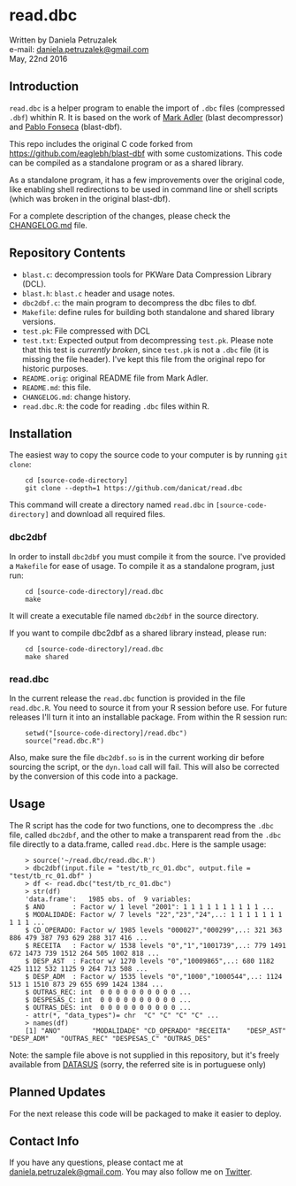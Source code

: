 # read.dbc

Written by Daniela Petruzalek  
e-mail: daniela.petruzalek@gmail.com  
May, 22nd 2016

## Introduction

`read.dbc` is a helper program to enable the import of `.dbc` files (compressed `.dbf`) whithin R. It is based on the work of [Mark Adler](mailto:madler@alumni.caltech.edu) (blast decompressor) and [Pablo Fonseca](https://github.com/eaglebh/blast-dbf) (blast-dbf).

This repo includes the original C code forked from https://github.com/eaglebh/blast-dbf with some customizations. This code can be compiled as a standalone program or as a shared library.

As a standalone program, it has a few improvements over the original code, like enabling shell redirections to be used in command line or shell scripts (which was broken in the original blast-dbf). 

For a complete description of the changes, please check the [CHANGELOG.md](/CHANGELOG.md) file.

## Repository Contents

- `blast.c`: decompression tools for PKWare Data Compression Library (DCL).  
- `blast.h`: `blast.c` header and usage notes.  
- `dbc2dbf.c`: the main program to decompress the dbc files to dbf.  
- `Makefile`: define rules for building both standalone and shared library versions.  
- `test.pk`: File compressed with DCL
- `test.txt`: Expected output from decompressing `test.pk`. Please note that this test is *currently broken*, since `test.pk` is not a `.dbc` file (it is missing the file header). I've kept this file from the original repo for historic purposes.  
- `README.orig`: original README file from Mark Adler.  
- `README.md`: this file.  
- `CHANGELOG.md`: change history.  
- `read.dbc.R`: the code for reading `.dbc` files within R.

## Installation

The easiest way to copy the source code to your computer is by running `git clone`:

        cd [source-code-directory]
        git clone --depth=1 https://github.com/danicat/read.dbc

This command will create a directory named `read.dbc` in `[source-code-directory]` and download all required files.

### dbc2dbf

In order to install `dbc2dbf` you must compile it from the source. I've provided a `Makefile` for ease of usage. To compile it as a standalone program, just run:  

        cd [source-code-directory]/read.dbc
        make

It will create a executable file named `dbc2dbf` in the source directory.

If you want to compile dbc2dbf as a shared library instead, please run:

        cd [source-code-directory]/read.dbc
        make shared

### read.dbc

In the current release the `read.dbc` function is provided in the file `read.dbc.R`. You need to source it from your R session before use. For future releases I'll turn it into an installable package. From within the R session run:

        setwd("[source-code-directory]/read.dbc")
        source("read.dbc.R")

Also, make sure the file `dbc2dbf.so` is in the current working dir before sourcing the script, or the `dyn.load` call will fail. This will also be corrected by the conversion of this code into a package.

## Usage

The R script has the code for two functions, one to decompress the `.dbc` file, called `dbc2dbf`, and the other to make a transparent read from the `.dbc` file directly to a data.frame, called `read.dbc`. Here is the sample usage:

        > source('~/read.dbc/read.dbc.R')
        > dbc2dbf(input.file = "test/tb_rc_01.dbc", output.file = "test/tb_rc_01.dbf" )
        > df <- read.dbc("test/tb_rc_01.dbc")
        > str(df)
        'data.frame':	1985 obs. of  9 variables:
        $ ANO       : Factor w/ 1 level "2001": 1 1 1 1 1 1 1 1 1 1 ...
        $ MODALIDADE: Factor w/ 7 levels "22","23","24",..: 1 1 1 1 1 1 1 1 1 1 ...
        $ CD_OPERADO: Factor w/ 1985 levels "000027","000299",..: 321 363 886 479 387 793 629 288 317 416 ...
        $ RECEITA   : Factor w/ 1538 levels "0","1","1001739",..: 779 1491 672 1473 739 1512 264 505 1002 818 ...
        $ DESP_AST  : Factor w/ 1270 levels "0","10009865",..: 680 1182 425 1112 532 1125 9 264 713 508 ...
        $ DESP_ADM  : Factor w/ 1535 levels "0","1000","1000544",..: 1124 513 1 1510 873 29 655 699 1424 1384 ...
        $ OUTRAS_REC: int  0 0 0 0 0 0 0 0 0 0 ...
        $ DESPESAS_C: int  0 0 0 0 0 0 0 0 0 0 ...
        $ OUTRAS_DES: int  0 0 0 0 0 0 0 0 0 0 ...
        - attr(*, "data_types")= chr  "C" "C" "C" "C" ...
        > names(df)
        [1] "ANO"        "MODALIDADE" "CD_OPERADO" "RECEITA"    "DESP_AST"   "DESP_ADM"   "OUTRAS_REC" "DESPESAS_C" "OUTRAS_DES"

Note: the sample file above is not supplied in this repository, but it's freely available from [DATASUS](http://datasus.saude.gov.br/) (sorry, the referred site is in portuguese only)

## Planned Updates

For the next release this code will be packaged to make it easier to deploy.

## Contact Info

If you have any questions, please contact me at daniela.petruzalek@gmail.com. You may also follow me on [Twitter](http://www.twitter.com/danicat83).
